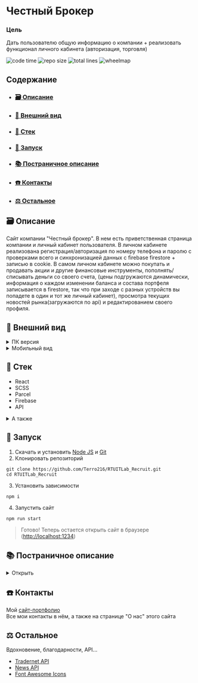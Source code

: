 # Честный Брокер

### Цель

Дать пользователю общую информацию о компании + реализовать функционал личного кабинета (авторизация, торговля)

![code time](https://img.shields.io/badge/wakatime-84%20hrs%2025%20mins-blue)
![repo size](https://img.shields.io/github/repo-size/Terro216/RTUITLab_Recruit)
![total lines](https://img.shields.io/tokei/lines/github/Terro216/RTUITLab_Recruit)
![wheelmap](https://img.shields.io/wheelmap/a/26699541)

## Содержание

- ### [🗃️ Описание](#miniDescription)
- ### [👀 Внешний вид](#screenshots)
- ### [🧱 Стек](#stack)
- ### [🚀 Запуск](#launching)
- ### [📚 Постраничное описание](#fullDescription)
- ### [☎️ Контакты](#contacts)
- ### [⚖️ Остальное](#acknowledgments)

<a name="miniDescription"></a>

## 🗃️ Описание

Сайт компании "Честный брокер". В нем есть приветственная страница компании и личный кабинет пользователя. В личном кабинете реализована регистрация/авторизация по номеру телефона и паролю с проверками всего и синхронизацией данных с firebase firestore + записью в cookie. В самом личном кабинете можно покупать и продавать акции и другие финансовые инструменты, пополнять/списывать деньги со своего счета, (цены подгружаются динамически, информация о каждом изменении баланса и состава портфеля записывается в firestore, так что при заходе с разных устройств вы попадете в один и тот же личный кабинет), просмотра текущих новостей рынка(загружаются по api) и редактированием своего профиля.

<a name="screenshots"></a>

## 👀 Внешний вид

<details>
<summary>ПК версия</summary>

### Главная страница

![main](https://i.ibb.co/xL7yYY5/main.png)

---

### О нас

![about](https://i.ibb.co/2qrtw9h/about.png)

---

### Тарифы

![tariff](https://i.ibb.co/2ZJdTNr/tariff.png)

---

### Страница входа/регистрации

![login1](https://i.ibb.co/nmN2cm7/login-checkmobile.png)
![login2](https://i.ibb.co/FxS3Dd5/login-register.png)

---

### Личный кабинет - Главная

![portfolio-main](https://i.ibb.co/PMfBHHt/portfolio-main.png)

---

### Личный кабинет - Профиль

![portfolio-account](https://i.ibb.co/vDvTKrX/portfolio-account.png)

---

### Личный кабинет - Торговля

![portfolio-trade](https://i.ibb.co/1vn3y2Y/portfolio-trade.png)

---

### Личный кабинет - Новости

![portfolio-news](https://i.ibb.co/yFRzJGH/portfolio-news.png)

---

</details>

<details>
<summary>Мобильный вид</summary>

### Главная страница

![mobile-main](https://i.ibb.co/pwX9T5w/mobile-main.png)

---

### Мобильный хедер

![mobile-header](https://i.ibb.co/Mk4rNXJ/mobile-header.png)

---

### О нас

![mobile-about](https://i.ibb.co/vxWDrcr/mobile-about.png)

---

### Тарифы

![mobile-tariff](https://i.ibb.co/SNFKGPQ/mobile-tariff.png)

---

### Страница входа/регистрации

![login1](https://i.ibb.co/k45YMf5/mobile-login-check-Mobile.png)
![login2](https://i.ibb.co/bF9Z9GR/mobile-login-register.png)

---

### Личный кабинет - Главная

![mobile-portfolio-main](https://i.ibb.co/0snHSc0/mobile-portfolio-main.png)

---

### Личный кабинет - Профиль

![mobile-portfolio-account](https://i.ibb.co/52GjyMV/mobile-portfolio-account.png)

---

### Личный кабинет - Торговля

![mobile-portfolio-trade](https://i.ibb.co/8stgmKy/mobile-portfolio-trade-1.png)

---

### Личный кабинет - Новости

![mobile-portfolio-news](https://i.ibb.co/tPjdC32/mobile-portfolio-news.png)

---

</details>

<a name="stack"></a>

## 🧱 Стек

- React
- SCSS
- Parcel
- Firebase
- API

<details>
<summary>А также</summary>
- react-router
- react-ticker
- animate.css
- eslint
- prettier
- babel
</details>

<a name="launching"></a>

## 🚀 Запуск

1. Скачать и установить [Node JS](https://nodejs.org/en/download/) и [Git](https://git-scm.com/book/en/v2/Getting-Started-Installing-Git)
2. Клонировать репозиторий

```
git clone https://github.com/Terro216/RTUITLab_Recruit.git
cd RTUITLab_Recruit
```

3. Установить зависимости

```
npm i
```

4. Запустить сайт

```
npm run start
```

> Готово! Теперь остается открыть сайт в браузере ([http://localhost:1234](http://localhost:1234))

<a name="fullDescription"></a>

<h2>📚 Постраничное описание</h2>

<details> <summary>Открыть</summary>
<b>1. Главная страница</b> - рассказывается о компании, её принципах и преимуществах, демонстрируются отзывы (оформлены в виде бегущей строки) и предлагается открыть счёт:

---

- <b>О нас</b> - краткая история компании, контакты и адрес
- <b>Тарифы</b> - страница, показывающая тарифы обслуживания
- <b>Бизнесу</b> - находится в разработке IT-отделом компании
- <b>Обучение</b> - находится в разработке IT-отделом компании

---

<b>2. Личный кабинет</b> - попасть в него можно нажав на кнопку "Открыть счёт" в хедере или "Начать инвестировать" внизу экрана. Сначала открывается авторизация/регистрация пользователя, после которой происходит переход в сам личный кабинет:

---

- <b>Главная</b> - Отображает денежный баланс, стоимость приобретенных активов и выводит весь финансовый портфель. Так же присутствует возможность пополнить счет, вывести деньги, продать какие-либо финансовые инструменты
- <b>Профиль</b> - Показывает пользовательские данные, которые можно отредактировать. Так же здесь находится кнопка выхода из аккаунта
- <b>Новости</b> - Страница с новостями рынка, загружаемыми через api
- <b>Торговля</b> - На этой странице непосредственно можно покупать акции (и другие финансовые инструменты), искать их по тикеру и узнать текущий статус биржи и курс валют (все эти данные актуальные и загружаются через api)

---

</details>

<a name="contacts"></a>

## ☎️ Контакты

Мой [сайт-портфолио](https://ilyamed.site/)
<br/>
Все мои контакты в нём, а также на странице "О нас" этого сайта

<a name="acknowledgments"></a>

## ⚖️ Остальное

Вдохновение, благодарности, API...

- [Tradernet API](https://tradernet.ru/tradernet-api/)
- [News API](https://www.marketaux.com/)
- [Font Awesome Icons](https://fontawesome.com/)
